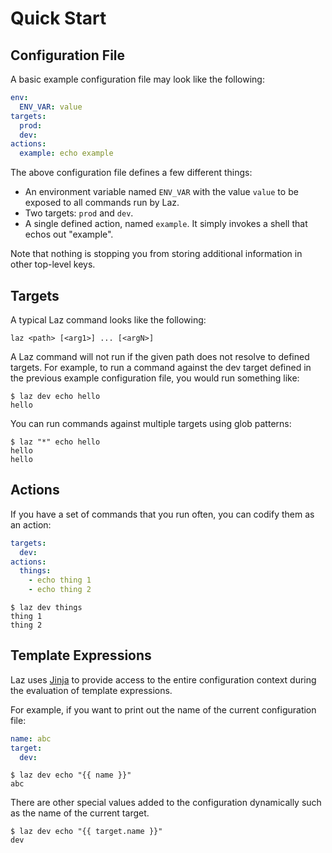 # Quick Start

## Configuration File

A basic example configuration file may look like the following:

```yaml
env:
  ENV_VAR: value
targets:
  prod:
  dev:
actions:
  example: echo example
```

The above configuration file defines a few different things:

- An environment variable named `ENV_VAR` with the value `value` to be exposed to all commands run
  by Laz.
- Two targets: `prod` and `dev`.
- A single defined action, named `example`. It simply invokes a shell that echos out "example".

Note that nothing is stopping you from storing additional information in other top-level keys.

## Targets

A typical Laz command looks like the following:

```shell
laz <path> [<arg1>] ... [<argN>]
```

A Laz command will not run if the given path does not resolve to defined targets. For example, to
run a command against the dev target defined in the previous example configuration file, you would
run something like:

```shell
$ laz dev echo hello
hello
```

You can run commands against multiple targets using glob patterns:

```shell
$ laz "*" echo hello
hello
hello
```

## Actions

If you have a set of commands that you run often, you can codify them as an action:

```yaml
targets:
  dev:
actions:
  things:
    - echo thing 1
    - echo thing 2
```

```shell
$ laz dev things
thing 1
thing 2
```

## Template Expressions

Laz uses [Jinja](https://jinja.palletsprojects.com/en/3.1.x/) to provide access to the entire
configuration context during the evaluation of template expressions.

For example, if you want to print out the name of the current configuration file:

```yaml
name: abc
target:
  dev:
```

```shell
$ laz dev echo "{{ name }}"
abc
```

There are other special values added to the configuration dynamically such as the name of the
current target.

```shell
$ laz dev echo "{{ target.name }}"
dev
```
